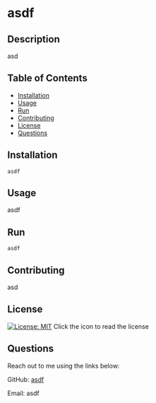 # asdf

## Description

asd

## Table of Contents
- [Installation](#installation)
- [Usage](#usage)
- [Run](#run)
- [Contributing](#contributing)
- [License](#license)
- [Questions](#questions)

## Installation

    asdf

## Usage

asdf

## Run

    asdf

## Contributing

asd

## License

[![License: MIT](https://img.shields.io/badge/License-MIT-yellow.svg)](https://opensource.org/licenses/MIT)
Click the icon to read the license

## Questions

Reach out to me using the links below:

GitHub: [asdf](https://github.com/asdf)

Email: asdf
